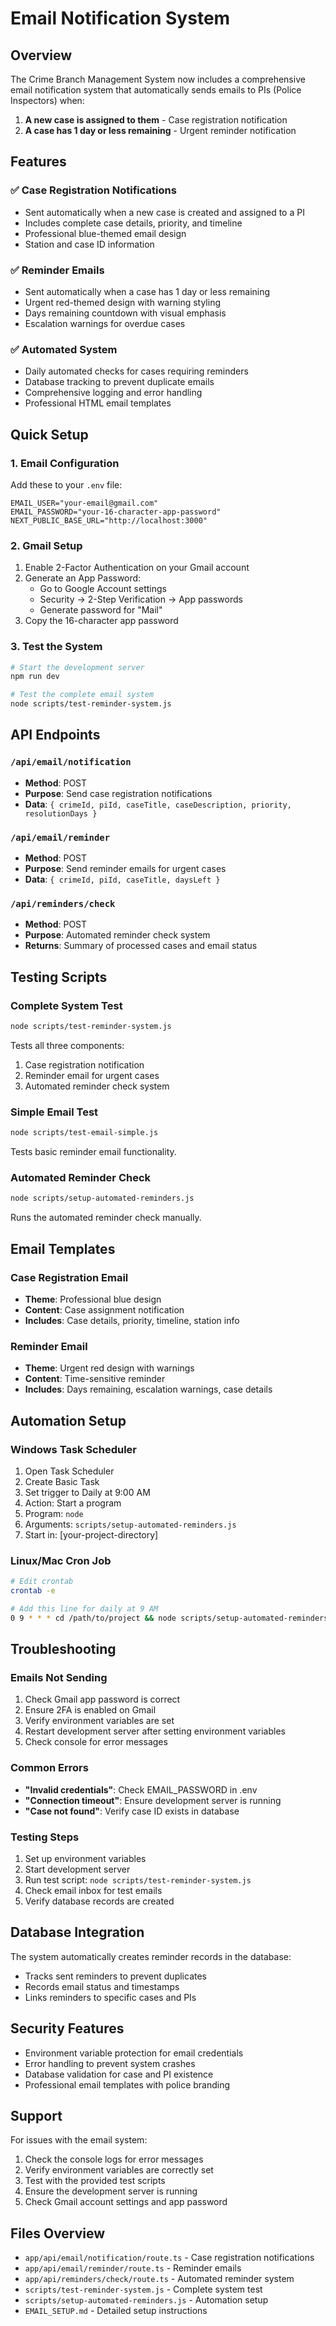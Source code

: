 # Email Notification System

## Overview

The Crime Branch Management System now includes a comprehensive email notification system that automatically sends emails to PIs (Police Inspectors) when:

1. **A new case is assigned to them** - Case registration notification
2. **A case has 1 day or less remaining** - Urgent reminder notification

## Features

### ✅ Case Registration Notifications
- Sent automatically when a new case is created and assigned to a PI
- Includes complete case details, priority, and timeline
- Professional blue-themed email design
- Station and case ID information

### ✅ Reminder Emails
- Sent automatically when a case has 1 day or less remaining
- Urgent red-themed design with warning styling
- Days remaining countdown with visual emphasis
- Escalation warnings for overdue cases

### ✅ Automated System
- Daily automated checks for cases requiring reminders
- Database tracking to prevent duplicate emails
- Comprehensive logging and error handling
- Professional HTML email templates

## Quick Setup

### 1. Email Configuration

Add these to your `.env` file:

```env
EMAIL_USER="your-email@gmail.com"
EMAIL_PASSWORD="your-16-character-app-password"
NEXT_PUBLIC_BASE_URL="http://localhost:3000"
```

### 2. Gmail Setup

1. Enable 2-Factor Authentication on your Gmail account
2. Generate an App Password:
   - Go to Google Account settings
   - Security → 2-Step Verification → App passwords
   - Generate password for "Mail"
3. Copy the 16-character app password

### 3. Test the System

```bash
# Start the development server
npm run dev

# Test the complete email system
node scripts/test-reminder-system.js
```

## API Endpoints

### `/api/email/notification`
- **Method**: POST
- **Purpose**: Send case registration notifications
- **Data**: `{ crimeId, piId, caseTitle, caseDescription, priority, resolutionDays }`

### `/api/email/reminder`
- **Method**: POST
- **Purpose**: Send reminder emails for urgent cases
- **Data**: `{ crimeId, piId, caseTitle, daysLeft }`

### `/api/reminders/check`
- **Method**: POST
- **Purpose**: Automated reminder check system
- **Returns**: Summary of processed cases and email status

## Testing Scripts

### Complete System Test
```bash
node scripts/test-reminder-system.js
```
Tests all three components:
1. Case registration notification
2. Reminder email for urgent cases
3. Automated reminder check system

### Simple Email Test
```bash
node scripts/test-email-simple.js
```
Tests basic reminder email functionality.

### Automated Reminder Check
```bash
node scripts/setup-automated-reminders.js
```
Runs the automated reminder check manually.

## Email Templates

### Case Registration Email
- **Theme**: Professional blue design
- **Content**: Case assignment notification
- **Includes**: Case details, priority, timeline, station info

### Reminder Email
- **Theme**: Urgent red design with warnings
- **Content**: Time-sensitive reminder
- **Includes**: Days remaining, escalation warnings, case details

## Automation Setup

### Windows Task Scheduler
1. Open Task Scheduler
2. Create Basic Task
3. Set trigger to Daily at 9:00 AM
4. Action: Start a program
5. Program: `node`
6. Arguments: `scripts/setup-automated-reminders.js`
7. Start in: [your-project-directory]

### Linux/Mac Cron Job
```bash
# Edit crontab
crontab -e

# Add this line for daily at 9 AM
0 9 * * * cd /path/to/project && node scripts/setup-automated-reminders.js
```

## Troubleshooting

### Emails Not Sending
1. Check Gmail app password is correct
2. Ensure 2FA is enabled on Gmail
3. Verify environment variables are set
4. Restart development server after setting environment variables
5. Check console for error messages

### Common Errors
- **"Invalid credentials"**: Check EMAIL_PASSWORD in .env
- **"Connection timeout"**: Ensure development server is running
- **"Case not found"**: Verify case ID exists in database

### Testing Steps
1. Set up environment variables
2. Start development server
3. Run test script: `node scripts/test-reminder-system.js`
4. Check email inbox for test emails
5. Verify database records are created

## Database Integration

The system automatically creates reminder records in the database:
- Tracks sent reminders to prevent duplicates
- Records email status and timestamps
- Links reminders to specific cases and PIs

## Security Features

- Environment variable protection for email credentials
- Error handling to prevent system crashes
- Database validation for case and PI existence
- Professional email templates with police branding

## Support

For issues with the email system:
1. Check the console logs for error messages
2. Verify environment variables are correctly set
3. Test with the provided test scripts
4. Ensure the development server is running
5. Check Gmail account settings and app password

## Files Overview

- `app/api/email/notification/route.ts` - Case registration notifications
- `app/api/email/reminder/route.ts` - Reminder emails
- `app/api/reminders/check/route.ts` - Automated reminder system
- `scripts/test-reminder-system.js` - Complete system test
- `scripts/setup-automated-reminders.js` - Automation setup
- `EMAIL_SETUP.md` - Detailed setup instructions 